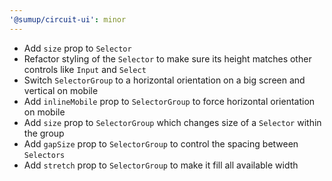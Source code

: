 ```yaml
---
'@sumup/circuit-ui': minor
---
```


- Add `size` prop to `Selector`
- Refactor styling of the `Selector` to make sure its height matches other controls like `Input` and `Select`
- Switch `SelectorGroup` to a horizontal orientation on a big screen and vertical on mobile
- Add `inlineMobile` prop to `SelectorGroup` to force horizontal orientation on mobile
- Add `size` prop to `SelectorGroup` which changes size of a `Selector` within the group
- Add `gapSize` prop to `SelectorGroup` to control the spacing between `Selectors`
- Add `stretch` prop to `SelectorGroup` to make it fill all available width
